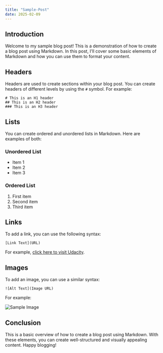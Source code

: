 ```yaml
---
title: "Sample-Post"
date: 2025-02-09
---
```


## Introduction

Welcome to my sample blog post! This is a demonstration of how to create a blog post using Markdown. In this post, I'll cover some basic elements of Markdown and how you can use them to format your content.

## Headers

Headers are used to create sections within your blog post. You can create headers of different levels by using the `#` symbol. For example:

```
# This is an H1 header
## This is an H2 header
### This is an H3 header
```

## Lists

You can create ordered and unordered lists in Markdown. Here are examples of both:

### Unordered List

- Item 1
- Item 2
- Item 3

### Ordered List

1. First item
2. Second item
3. Third item

## Links

To add a link, you can use the following syntax:

```
[Link Text](URL)
```

For example, [click here to visit Udacity](https://www.udacity.com).

## Images

To add an image, you can use a similar syntax:

```
![Alt Text](Image URL)
```

For example:

![Sample Image](https://via.placeholder.com/150)

## Conclusion

This is a basic overview of how to create a blog post using Markdown. With these elements, you can create well-structured and visually appealing content. Happy blogging!